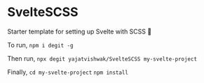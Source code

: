 # SvelteSCSS
Starter template for setting up Svelte with SCSS 🚀

To run,
 ` npm i degit -g `
 
Then run,
` npx degit yajatvishwak/SvelteSCSS my-svelte-project `

Finally,
  ` cd my-svelte-project `
  ` npm install `
